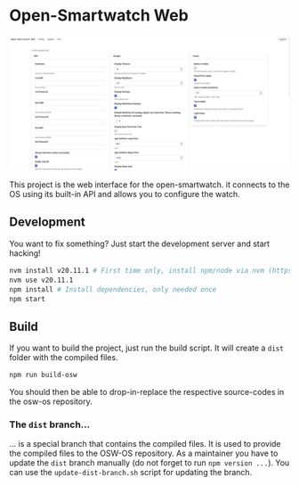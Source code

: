 # Open-Smartwatch Web

![preview](docs/main.png)

This project is the web interface for the open-smartwatch. it connects to the OS using its built-in API and allows you to configure the watch.

## Development
You want to fix something? Just start the development server and start hacking!

```bash
nvm install v20.11.1 # First time only, install npm/node via nvm (https://github.com/nvm-sh/nvm)
nvm use v20.11.1
npm install # Install dependencies, only needed once
npm start
```

## Build
If you want to build the project, just run the build script. It will create a `dist` folder with the compiled files.

```bash
npm run build-osw
```

You should then be able to drop-in-replace the respective source-codes in the osw-os repository.

### The `dist` branch...
... is a special branch that contains the compiled files. It is used to provide the compiled files to the OSW-OS repository. As a maintainer you have to update the `dist` branch manually (do not forget to run `npm version ...`). You can use the `update-dist-branch.sh` script for updating the branch.